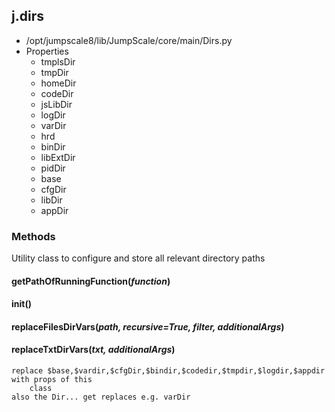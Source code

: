 <!-- toc -->
## j.dirs

- /opt/jumpscale8/lib/JumpScale/core/main/Dirs.py
- Properties
    - tmplsDir
    - tmpDir
    - homeDir
    - codeDir
    - jsLibDir
    - logDir
    - varDir
    - hrd
    - binDir
    - libExtDir
    - pidDir
    - base
    - cfgDir
    - libDir
    - appDir

### Methods

Utility class to configure and store all relevant directory paths

#### getPathOfRunningFunction(*function*) 

#### init() 

#### replaceFilesDirVars(*path, recursive=True, filter, additionalArgs*) 

#### replaceTxtDirVars(*txt, additionalArgs*) 

```
replace $base,$vardir,$cfgDir,$bindir,$codedir,$tmpdir,$logdir,$appdir with props of this
    class
also the Dir... get replaces e.g. varDir

```


